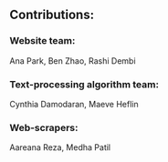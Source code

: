 ## Contributions:

### Website team: 
Ana Park, Ben Zhao, Rashi Dembi

### Text-processing algorithm team: 
Cynthia Damodaran, Maeve Heflin

### Web-scrapers: 
Aareana Reza, Medha Patil
